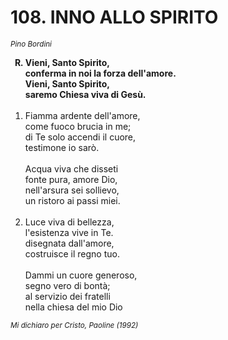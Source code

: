 # 108. INNO ALLO SPIRITO

<sub><i>Pino Bordini</i></sub>
<ol>
	<b><li type="A" value="18">Vieni, Santo Spirito,<br>
		conferma in noi la forza dell'amore.<br>
		Vieni, Santo Spirito,<br>
		saremo Chiesa viva di Gesù.</li></b><br>
	<li value="1">Fiamma ardente dell'amore,<br>
		come fuoco brucia in me;<br>
		di Te solo accendi il cuore,<br>
		testimone io sarò.<br><br>
		Acqua viva che disseti<br>
		fonte pura, amore Dio,<br>
		nell'arsura sei sollievo,<br>
		un ristoro ai passi miei.</li><br>
	<li>Luce viva di bellezza,<br>
		l'esistenza vive in Te.<br>
		disegnata dall'amore,<br>
		costruisce il regno tuo.<br><br>
		Dammi un cuore generoso,<br>
		segno vero   di bontà;<br>
		al servizio dei fratelli<br>
		nella chiesa del mio Dio</li>
</ol>
<sub><i>Mi dichiaro per Cristo, Paoline (1992)</i></sub>
